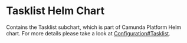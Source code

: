 # Tasklist Helm Chart

Contains the Tasklist subchart, which is part of Camunda Platform Helm chart. For more details please take a look at [Configuration#Tasklist](../../README#tasklist).